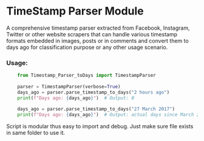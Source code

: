 # TimeStamp Parser Module

A comprehensive timestamp parser extracted from Facebook, Instagram, Twitter or other website scrapers that can handle
various timestamp formats embedded in images, posts or in comments and convert them to days ago for classification purpose or any other usage scenario.

### Usage:
```python
    from Timestamp_Parser_toDays import TimestampParser
    
    parser = TimestampParser(verbose=True)
    days_ago = parser.parse_timestamp_to_days("2 hours ago")
    print(f"Days ago: {days_ago}")  # Output: 0
    
    days_ago = parser.parse_timestamp_to_days("27 March 2017")
    print(f"Days ago: {days_ago}")  # Output: actual days since March 27, 2017
```

Script is modular thus easy to import and debug. 
Just make sure file exists in same folder to use it.
